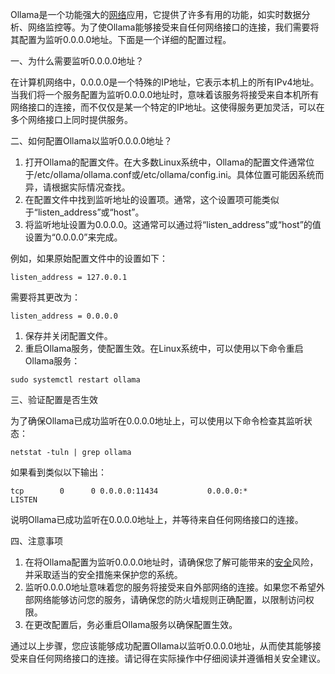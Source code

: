 Ollama是一个功能强大的[网络](https://cloud.baidu.com/product/et.html)应用，它提供了许多有用的功能，如实时数据分析、网络监控等。为了使Ollama能够接受来自任何网络接口的连接，我们需要将其配置为监听0.0.0.0地址。下面是一个详细的配置过程。

一、为什么需要监听0.0.0.0地址？

在计算机网络中，0.0.0.0是一个特殊的IP地址，它表示本机上的所有IPv4地址。当我们将一个服务配置为监听0.0.0.0地址时，意味着该服务将接受来自本机所有网络接口的连接，而不仅仅是某一个特定的IP地址。这使得服务更加灵活，可以在多个网络接口上同时提供服务。

二、如何配置Ollama以监听0.0.0.0地址？

1. 打开Ollama的配置文件。在大多数Linux系统中，Ollama的配置文件通常位于/etc/ollama/ollama.conf或/etc/ollama/config.ini。具体位置可能因系统而异，请根据实际情况查找。
2. 在配置文件中找到监听地址的设置项。通常，这个设置项可能类似于“listen_address”或“host”。
3. 将监听地址设置为0.0.0.0。这通常可以通过将“listen_address”或“host”的值设置为“0.0.0.0”来完成。

例如，如果原始配置文件中的设置如下：

```
listen_address = 127.0.0.1
```

需要将其更改为：

```
listen_address = 0.0.0.0
```

1. 保存并关闭配置文件。
2. 重启Ollama服务，使配置生效。在Linux系统中，可以使用以下命令重启Ollama服务：

```
sudo systemctl restart ollama
```

三、验证配置是否生效

为了确保Ollama已成功监听在0.0.0.0地址上，可以使用以下命令检查其监听状态：

```
netstat -tuln | grep ollama
```

如果看到类似以下输出：

```
tcp        0      0 0.0.0.0:11434           0.0.0.0:*               LISTEN
```

说明Ollama已成功监听在0.0.0.0地址上，并等待来自任何网络接口的连接。

四、注意事项

1. 在将Ollama配置为监听0.0.0.0地址时，请确保您了解可能带来的[安全](https://cloud.baidu.com/solution/security/soc.html)风险，并采取适当的安全措施来保护您的系统。
2. 监听0.0.0.0地址意味着您的服务将接受来自外部网络的连接。如果您不希望外部网络能够访问您的服务，请确保您的防火墙规则正确配置，以限制访问权限。
3. 在更改配置后，务必重启Ollama服务以确保配置生效。

通过以上步骤，您应该能够成功配置Ollama以监听0.0.0.0地址，从而使其能够接受来自任何网络接口的连接。请记得在实际操作中仔细阅读并遵循相关安全建议。